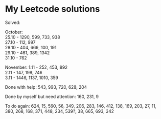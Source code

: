 # My Leetcode solutions

Solved:

October:\
25.10 - 1290, 599, 733, 938\
27.10 - 112, 997\
28.10 - 404, 669, 100, 191\
29.10 - 461, 389, 1342\
31.10 - 762

November:
1.11 - 252, 453, 892\
2.11 - 147, 198, 746\
3.11 - 1446, 1137, 1010, 359

Done with help:
543, 993, 720, 628, 204

Done by myself but need attention:
160, 231, 9

To do again:
624, 15, 560, 56, 349, 206, 283, 146, 412, 138,
169, 203, 27, 11, 380, 268, 168, 371, 448, 234,
539?, 38, 665, 693, 342

